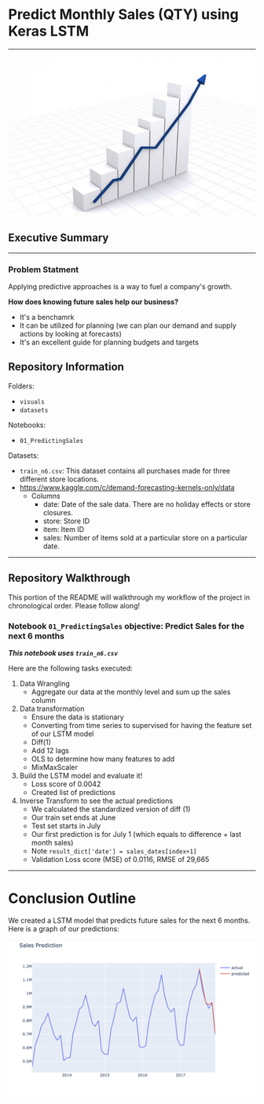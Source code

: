 # Predict Monthly Sales (QTY) using Keras LSTM
---

<img src="./visuals/salesforecast.jpg">

## Executive Summary
---

### Problem Statment
Applying predictive approaches is a way to fuel a company's growth. 

**How does knowing future sales help our business?**
- It's a benchamrk
- It can be utilized for planning (we can plan our demand and supply actions by looking at forecasts)
- It's an excellent guide for planning budgets and targets

## Repository Information

Folders:
- `visuals`
- `datasets`

Notebooks:
- `01_PredictingSales`

Datasets:
- `train_n6.csv`: This dataset contains all purchases made for three different store locations. 
- https://www.kaggle.com/c/demand-forecasting-kernels-only/data
    - Columns
        - date: Date of the sale data. There are no holiday effects or store closures.
        - store: Store ID
        - item: Item ID
        - sales: Number of items sold at a particular store on a particular date.

---

## Repository Walkthrough 

This portion of the README will walkthrough my workflow of the project in chronological order. Please follow along!

### Notebook `01_PredictingSales` objective: Predict Sales for the next 6 months 
***This notebook uses `train_n6.csv`***

Here are the following tasks executed:
1. Data Wrangling 
    - Aggregate our data at the monthly level and sum up the sales column
2. Data transformation
    - Ensure the data is stationary
    - Converting from time series to supervised for having the feature set of our LSTM model
    - Diff(1)
    - Add 12 lags 
    - OLS to determine how many features to add
    - MixMaxScaler
3. Build the LSTM model and evaluate it!
    - Loss score of 0.0042
    - Created list of predictions
4. Inverse Transform to see the actual predictions
    - We calculated the standardized version of diff (1)
    - Our train set ends at June 
    - Test set starts in July 
    - Our first prediction is for July 1 (which equals to difference + last month sales) 
    - Note `result_dict['date'] = sales_dates[index+1]`
    - Validation Loss score (MSE) of 0.0116, RMSE of 29,665

---

# Conclusion Outline

We created a LSTM model that predicts future sales for the next 6 months. Here is a graph of our predictions: 

<img src="./visuals/salesforecastgraph.png">

